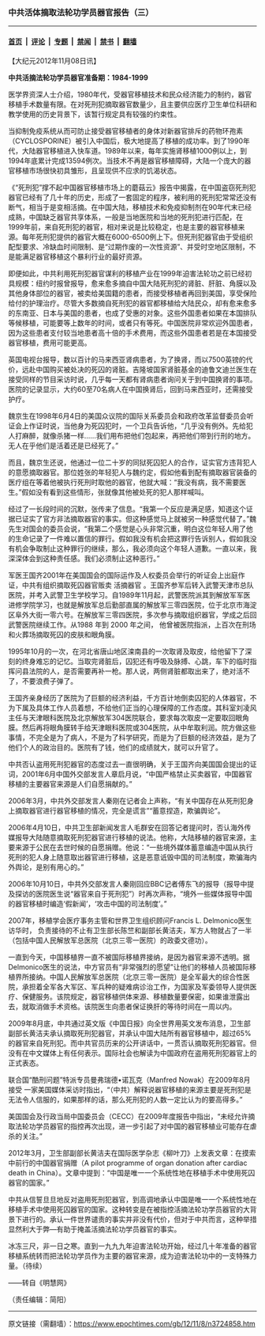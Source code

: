 ### 中共活体摘取法轮功学员器官报告（三）

---

#### [首页](../../../..?n3724858) &nbsp;|&nbsp; [评论](../../../../../epoch-comment?n3724858) &nbsp;|&nbsp; [专题](../../../../../epoch-special?n3724858) &nbsp;|&nbsp; [禁闻](../../../../../epoch-news?n3724858) &nbsp;|&nbsp; [禁书](../../../../../books?n3724858) &nbsp;|&nbsp; [翻墙](https://github.com/gfw-breaker/nogfw/blob/master/README.md?n3724858)


<div class="post_content" id="artbody" itemprop="articleBody">
 <!-- article content begin -->
 <p>
  【大纪元2012年11月08日讯】
 </p>
 <p>
  <b>
   中共活摘法轮功学员器官准备期：1984-1999
  </b>
 </p>
 <p>
  医学界资深人士介绍，1980年代，受器官移植技术和民众经济能力的制约，器官移植手术数量有限。在对死刑犯摘取器官数量少，且主要供应医疗卫生单位科研和教学使用的历史背景下，该暂行规定具有较强的约束性。
 </p>
 <p>
  当抑制免疫系统从而可防止接受器官移植者的身体对新器官排斥的药物环孢素（CYCLOSPORINE）被引入中国后，极大地提高了移植的成功率。到了1990年代，大陆器官移植进入快车道。1989年以来，每年实施肾移植1000例以上，到1994年底累计完成13594例次。当技术不再是器官移植障碍，大陆一个庞大的器官移植市场很快初具雏形，且呈现供不应求的饥渴状态。
 </p>
 <p>
  《“死刑犯”撑不起中国器官移植市场上的蘑菇云》报告中揭露，在中国盗窃死刑犯器官已经有了几十年的历史，形成了一套固定的程序，被利用的死刑犯常常还没有断气，相当于是变相活摘。在中国大陆，移植技术和免疫抑制剂在90年代末已经成熟，中国缺乏器官共享体系，一般是当地医院和当地的死刑犯进行匹配，在1999年前，来自死刑犯的器官，相对来说是比较稳定，也是主要的器官移植来源。每年死刑犯提供的器官大概在6000-6500例上下。但死刑犯器官由于受组织配型要求、冷缺血时间限制、是“过期作废的一次性资源”、并受时空地区限制，不是能满足器官移植这个暴利行业的最好资源。
 </p>
 <p>
  即便如此，中共利用死刑犯器官谋利的移植产业在1999年迫害法轮功之前已经初具规模：纽约时报曾报导，愈来愈多摘自中国大陆死刑犯的肾脏、肝脏、角膜以及其他身体部位的器官，被卖给美国籍的患者，而接受移植者再回到美国，享受保险给付的护理治疗。尽管大多数摘自死刑犯的器官都移植给大陆民众，却有愈来愈多的东南亚、日本与美国的患者，也成了受惠的对象。这些外国患者如果在本国排队等候移植，可能要等上数年的时间，或者只有等死。中国医院非常欢迎外国患者，因为这些患者支付较当地患者高十倍的手术费用，而这些外国患者若是在本国接受器官移植，费用可能更高。
 </p>
 <p>
  英国电视台报导，数以百计的马来西亚肾病患者，为了换肾，而以7500英镑的代价，远赴中国购买被处决的死囚的肾脏。吉隆坡国家肾脏基金的迪鲁文迪兰医生在接受同样的节目采访时说，几乎每一天都有肾病患者询问关于到中国换肾的事项。医院的记录显示，大约60至70名病人在中国换肾后，回到马来西亚时，还需接受护疗。
 </p>
 <p>
  魏京生在1998年6月4日的美国众议院的国际关系委员会和政府改革监督委员会听证会上作证时说，当他身为死囚犯时，一个卫兵告诉他，“几乎没有例外。先给犯人打麻醉，就像杀猪一样……我们用布把他们包起来，再把他们带到行刑的地方。无人在乎他们是活着还是已经死了。”
 </p>
 <p>
  而且，魏京生还说，他通过一位二十岁的同狱死囚犯人的合作，证实官方违背犯人的意愿摘取器官。那位姓张的年轻犯人与魏约定，假如他看到配有摘取器官装备的医疗组在等着他被执行死刑时取他的器官，他就大喊：“我没有病，我不需要医生。”假如没有看到这些情形，张就像其他被处死的犯人那样喊叫。
 </p>
 <p>
  经过了一长段时间的沉默，张传来了信息。“我第一个反应是满足感，知道这个证据已证实了官方非法摘取器官的事实。但这种感觉马上就被另一种感觉代替了。”魏先生对国会的委员会说，“我第二个感觉是心头非常沉重，明白这位年轻人用了他的生命记录了一件难以置信的罪行。假如我没有机会把这罪行告诉别人，假如我没有机会争取制止这种罪行的继续，那么，我必须向这个年轻人道歉。一直以来，我深深体会到这种责任感。我们必须制止这种恶行。”
 </p>
 <p>
  军医王国齐2001年在美国国会的国际运作及人权委员会举行的听证会上出庭作证，中共有组织摘取死囚器官贩卖
  <ok href="https://www.epochtimes.com/gb/tag/%E6%B4%BB%E6%91%98%E5%99%A8%E5%AE%98.html">
   活摘器官
  </ok>
  。王国齐参军后转入武警天津市总队医院，并考入武警卫生学校学习。自1989年11月起，武警医院派其到解放军军医进修学院学习，也就是解放军总后勤部直属的解放军三零四医院，位于北京市海淀区阜外大街一零六号。在解放军三零四医院，多次参与摘取组织器官，学成之后回武警医院继续工作。从1988 年到 2000 年之间， 他曾被医院指派，上百次在刑场和火葬场摘取死囚的皮肤和眼角膜。
 </p>
 <p>
  1995年10月的一次，在河北省唐山地区滦南县的一次取肾及取皮，给他留下了深刻的终身难忘的记忆。当取完肾脏后，囚犯还有呼吸及脉搏、心跳，车下的临时指挥问县法院的人，是否需要再补一枪。那人说，两侧肾脏都取出来了，绝对活不了，不要浪费子弹了。
 </p>
 <p>
  王国齐亲身经历了医院为了巨额的经济利益，千方百计地倒卖囚犯的人体器官，不为下属及具体工作人员着想，不给他们正当的心理保障的工作态度。其科室刘凌风主任与天津眼科医院及北京解放军304医院联合，要求每次取皮一定要取回眼角膜。然后再将眼角膜转手给天津眼科医院或304医院，从中牟取利润。院方做这些事情，不完全是为了病人，不是为了科学研究，而是为了巨额的经济效益，是为了他们个人的政治目的。医院有了钱，他们的成绩就大，就可以升官了。
 </p>
 <p>
  中共否认盗用死刑犯器官的态度过去一直很明确，关于王国齐向美国国会提出的证词，2001年6月中国外交部发言人章启月说，“中国严格禁止买卖器官，中国器官移植的主要器官来源是人们自愿捐献的。”
 </p>
 <p>
  2006年3月，中共外交部发言人秦刚在记者会上声称，“有关中国存在从死刑犯身上摘取器官进行器官移植的情况，完全是谎言”“蓄意捏造，欺骗舆论”。
 </p>
 <p>
  2006年4月10日，中共卫生部新闻发言人毛群安在回答记者提问时，否认海外传媒报导大陆随意摘取死刑犯器官进行移植的说法。他称，大陆移植的器官来源，主要来源于公民在去世时候的自愿捐赠。他说：“一些境外媒体蓄意编造中国从执行死刑的犯人身上随意取出器官进行移植，这是恶意诋毁中国的司法制度，欺骗海内外舆论，是别有用心的。”
 </p>
 <p>
  2006年10月10日，中共外交部发言人秦刚回应BBC记者傅东飞的报导（报导中提及探访的医院医生说“器官来自于死刑犯”）时再次声称，“境外一些媒体报导中国的器官移植时编造‘假新闻’，‘攻击中国的司法制度’。”
 </p>
 <p>
  2007年，移植学会医疗事务主管和世界卫生组织顾问Francis L. Delmonico医生访华时， 负责接待的不止有卫生部长陈竺和副部长黄洁夫，军方人物就占了一半（包括中国人民解放军总医院（北京三零一医院）的政委文德功）。
 </p>
 <p>
  一直到今天，中国移植界一直不被国际移植界接纳，是因为器官来源不透明。据Delmonico医生的说法，中方官员有“非常强烈的愿望”让他们的移植人员被国际移植界所接纳。中国人民解放军总医院（北京三零一医院）是全军最大的综合性医院，承担着全军各大军区、军兵种的疑难病诊治工作，为国家及军委领导人提供医疗、保健服务。该院规定，器官移植供体来源、移植数量要保密，如果谁泄露出去，就取消做手术资格。该院医生向患者保证换肝的等待时间在一周以内。
 </p>
 <p>
  2009年8月底，中共通过英文版《中国日报》向全世界用英文发布消息，卫生部副部长黄洁夫承认摘取死刑犯器官，并承认中国大陆所有器官移植中，超过65%的器官来自死刑犯。而中共官员历来的公开讲话中，一贯否认摘取死刑犯器官。但没有在中文媒体上有任何表示。国际社会也解读为中国政府在盗用死刑犯器官上的正式表态。
 </p>
 <p>
  联合国“酷刑问题”特派专员曼弗瑞德•诺瓦克（Manfred Nowak）在2009年8月接受 一家美国媒体采访时指出，“（中共）解释说器官移植的来源主要是死刑犯是无法令人信服的，如果那样的话，那么死刑犯的人数一定比认为的要高得多。”
 </p>
 <p>
  美国国会及行政当局中国委员会（CECC）在2009年度报告中指出，“未经允许摘取法轮功学员器官的指控再次出现，进一步引起了对中国的器官移植业可能存在虐杀的关注。”
 </p>
 <p>
  2012年3月，卫生部副部长黄洁夫在国际医学杂志《柳叶刀》上发表文章：在摸索中前行的中国器官捐赠（A pilot programme of organ donation after cardiac death in China）。文章中提到：“中国是唯一一个系统性地在移植手术中使用死囚器官的国家。”
 </p>
 <p>
  中共从信誓旦旦地反对盗用死刑犯器官，到高调地承认中国是唯一一个系统性地在移植手术中使用死囚器官的国家。这种转变是在被指控活摘法轮功学员器官的大背景下进行的。承认一件世界谴责的事实并非没有代价，但对于中共而言，这种举措显然利大于弊—有助于掩盖活摘法轮功学员器官的事实。
 </p>
 <p>
  冰冻三尺，非一日之寒。直到一九九九年迫害法轮功开始，经过几十年准备的器官移植系统转而把法轮功学员作为主要的器官来源，成为迫害法轮功中的一支特殊力量。（待续）
 </p>
 <p>
  ——转自《明慧网》
 </p>
 <p>
  （责任编辑：简阳）
 </p>
 <!-- article content end -->
 <div id="below_article_ad">
 </div>
</div>


---

原文链接（需翻墙）：https://www.epochtimes.com/gb/12/11/8/n3724858.htm